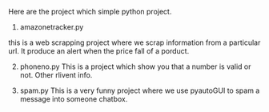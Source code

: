 Here are the project which simple python project.

1. amazonetracker.py

this is a web scrapping project where we scrap information from a particular url.
It produce an alert when the price fall of a porduct.


2. phoneno.py
This is a project which show you that a number is valid or not.
Other rlivent info.

3. spam.py
This is  a very funny project where we use pyautoGUI to spam a message into someone chatbox.